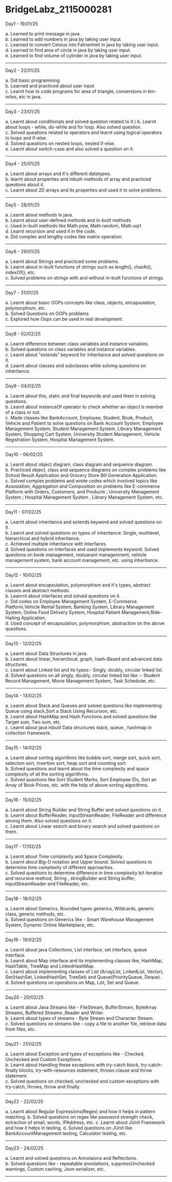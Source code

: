 # BridgeLabz_2115000281

Day1 - 19/01/25

a. Learned to print message in java.\
b. Learned to add numbers in java by taking user input.\
c. Learned to convert Celsius into Fahrenheit in java by taking user input.\
d. Learned to find area of circle in java by taking user input.\
e. Learned to find volume of cylinder in java by taking user input.

-----------------------------------------------------------------------------------------------------------------------

Day2 - 22/01/25

a. Did basic programming\
b. Learned and practiced about user input\
c. Learnt how to code programs for area of triangle, conversions in km-miles, etc in java.

------------------------------------------------------------------------------------------------------------------------

Day3 - 23/01/25

a. Learnt about conditionals and solved question related to it.\ 
b. Learnt about loops - while, do-while and for loop. Also solved question.\
c. Solved queations related to operators and learnt using logical operators in loops and if-else.\
d. Solved queations on nested loops, nested if-else.\
e. Learnt about switch-case and also solved a question on it.

------------------------------------------------------------------------------------------------------------------------

Day4 - 25/01/25

a. Learnt about arrays and it's different datatypes.\
b. learnt about properties and inbuilt-methods of array and practiced questions about it.\
c. Learnt about 2D arrays and its properties and used it to solve problems.

------------------------------------------------------------------------------------------------------------------------

Day5 - 28/01/25

a. Learnt about methods in java.\
b. Learnt about user-defined methods and in-built methods\
c. Used in-built methods like Math.pow, Math.random, Math.sqrt\
d. Learnt recursion and used it in the code.\
e. Did complex and lengthy codes like matrix operation.

------------------------------------------------------------------------------------------------------------------------

Day6 - 29/01/25

a. Learnt about Strings and practiced some problems.\
b. Learnt about in-built functions of strings such as length(), charAt(), indexOf(), etc. \
c. Solved problems on strings with and without in-built functions of strings.

------------------------------------------------------------------------------------------------------------------------

Day7 - 31/01/25

a. Learnt about basic OOPs concepts like class, objects, encapsulation, polymorphism, etc.\
b. Solved Questions on OOPs problems\
c. Explored how Oops can be used in real development.

------------------------------------------------------------------------------------------------------------------------

Day8 - 02/02/25

a. Learnt difference between class variables and instance variables.\
b. Solved questions on class variables and instance variables.\
c. Learnt about "extends" keyword for inheritance and solved questions on it.\
d. Learnt about classes and subclasses while solving questions on inheritance.

------------------------------------------------------------------------------------------------------------------------

Day9 - 04/02/25

a. Learnt about this, static and final keywords and used them in solving questions.\
b. Learnt about instanceOf operator to check whether an object is member of a class or not.\
c. Made classes like BankAccount, Employee, Student, Book, Product, Vehicle and Patient to solve questions on
Bank Account System, Employee Management System, Student Management System, Library Management System,
Shopping Cart System,  University Student Management,  Vehicle Registration System, Hospital Management System.

------------------------------------------------------------------------------------------------------------------------

Day10 - 06/02/25

a. Learnt about object diagram, class diagram and sequence diagram.\
b. Practiced object, class and sequence diagrams on complex problems like School Result Application and
Grocery Store Bill Generation Application.\
c. Solved complex problems and wrote codes which involved topics like Assosiation, Aggregation and Composition on 
problems like  E-commerce Platform with Orders, Customers, and Products ;
University Management System ; Hospital Management System , Library Management System, etc. 

------------------------------------------------------------------------------------------------------------------------

Day11 - 07/02/25

a. Learnt about inheritance and extends keyword and solved questions on it.\
b. Learnt and solved questions on types of inheritance: Single, multilevel, hierarchical and hybrid inheritance.\
c. Achieved multiple inheritance with Interfaces.\
d. Solved questions on Interfaces and used implements keyword. Solved questions on book management, restuarant managemnent,
vehicle management system, bank account management, etc. using inheritance.

------------------------------------------------------------------------------------------------------------------------

Day12 - 10/02/25

a. Learnt about encapsulation, polymorphism and it's types, abstract classes and abstract methods.\
b. Leanrnt about interfaces and solved questions on it.\
c. Did codes on  Employee Management System, E-Commerce Platform,Vehicle Rental System, Banking System, 
Library Management System, Online Food Delivery System, Hospital Patient Management,Ride-Hailing Application.\
d. Used concept of encapsulation, polymorphism, abstraction on the above questions.

------------------------------------------------------------------------------------------------------------------------

Day13 - 12/02/25

a. Learnt about Data Structures in java.\
b. Learnt about linear, hierarchical, graph, hash-Based and advanced data structures.\
c. Learnt about Linked list and its types:- Singly, doubly, circular linked list.\
d. Solved questions on all singly, doubly, circular linked list like :- Student Record Management,
Movie Management System, Task Scheduler, etc.

------------------------------------------------------------------------------------------------------------------------

Day14 - 13/02/25

a. Learnt about Stack and Queues and solved questions like implementing Queue using stack,Sort a Stack Using Recursion,
    etc.\
b. Learnt about HashMap and Hash Functions and solved questions like Target sum, Two sum, etc.\
c. Learnt about java inbuilt Data structures stack, queue , hashmap in collection framework.

------------------------------------------------------------------------------------------------------------------------

Day15 - 14/02/25

a. Learnt about sorting algorithms like bubble sort, merge sort, quick sort, selection sort,
   insertion sort, heap sort and counting sort.\
b. Solved questions and learnt about the time complexity and space complexity of all the sorting algorithms.\
c. Solved questions like Sort Student Marks, Sort Employee IDs, Sort an Array of Book Prices, etc. with the help of 
   above sorting algorithms.

------------------------------------------------------------------------------------------------------------------------

Day16 - 15/02/25

a. Learnt about String Builder and String Buffer and solved questions on it.\
b. Learnt about BufferReader, InputStreamReader, FileReader and difference among them. Also solved questions on it.\
c. Learnt about Linear search and binary search and solved questions on them.

------------------------------------------------------------------------------------------------------------------------

Day17 - 17/02/25

a. Learnt about Time complexity and Space Complexity.\
b. Learnt about Big-O notation and Upper bound. Solved questions to determine time complexity of different approaches.\
c. Solved questions to determine difference in time complexity b/t iterative and recursive method, 
   String , stringBuilder and String buffer; InputStreamReader and FileReader, etc.

------------------------------------------------------------------------------------------------------------------------

Day18 - 18/02/25

a. Learnt about Generics, Bounded types generics, Wildcards, generic class, generic methods, etc.\
b. Solved questions on Generics like - Smart Warehouse Management System, Dynamic Online Marketplace, etc.

------------------------------------------------------------------------------------------------------------------------

Day19 - 19/02/25

a. Learnt about java Collections, List interface, set interface, queue interface.\
b. Learnt about Map interface and its implementing classes like, HashMap, HashTable, TreeMap and LinkedHashMap.\
c. Learnt about implementing classes of List (ArrayList, LinkedList, Vector), Set(HashSet, LinkedHashSet, TreeSet) and
Queue(PriorityQueue, Deque).\
d. Solved questions on operations on Map, List, Set and Queue.

------------------------------------------------------------------------------------------------------------------------

Day20 - 20/02/25

a. Learnt about Java Streams like - FileStream, BufferStream, ByteArray Streams, Buffered Streams ,Reader and Writer.\
b. Learnt about types of streams - Byte Stream and Character Stream.\
c. Solved questions on streams like - copy a file to another file, retrieve data from files, etc.

------------------------------------------------------------------------------------------------------------------------

Day21 - 21/02/25

a. Learnt about Exception and types of exceptions like - Checked, Unchecked and Custom Exceptions.\
b. Learnt about Handling these exceptions with try-catch block, try-catch-finally blocks, try-with-resources statement, 
throws clause and throw statement.\
c. Solved questions on checked, unchecked and custom exceptions with try-catch, throws, throw and finally.

------------------------------------------------------------------------------------------------------------------------

Day22 - 22/02/25

a. Learnt about Regular Expressions(Regex) and how it helps in pattern matching.
b. Solved questions on regex like password strength check, extraction of email, words, IPAddress, etc.
c. Learnt about JUnit Framework and how it helps in testing.
d. Solved questions on JUnit like BankAccountManagement testing, Calculator testing, etc.

------------------------------------------------------------------------------------------------------------------------

Day23 - 24/02/25

a. Learnt and solved questions on Annotaions and Reflections.\
b. Solved questions like - repeatable annotations, suppressUnchecked warnings, Custom cashing, Json serializer, etc.

------------------------------------------------------------------------------------------------------------------------

